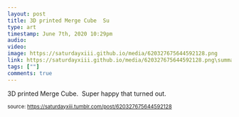 ```yaml
---
layout: post
title: 3D printed Merge Cube  Su
type: art
timestamp: June 7th, 2020 10:29pm
audio: 
video: 
image: https://saturdayxiii.github.io/media/620327675644592128.png
link: https://saturdayxiii.github.io/media/620327675644592128.png\summary: 3D printed Merge Cube. Super happy that turned out. 
tags: [""]
comments: true
---
```


3D printed Merge Cube.  Super happy that turned out.<br/>
 
  
<small>source: https://saturdayxiii.tumblr.com/post/620327675644592128</small>